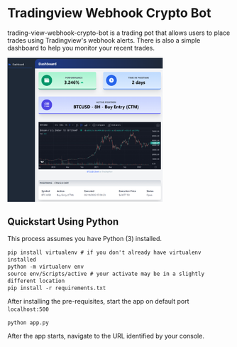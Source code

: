 # Tradingview Webhook Crypto Bot

trading-view-webhook-crypto-bot is a trading pot that allows users to place trades using Tradingview's webhook alerts. 
There is also a simple dashboard to help you monitor your recent trades.

<img src="img/preview.PNG" alt="preview" width="350"/>

## Quickstart Using Python

This process assumes you have Python (3) installed.

```
pip install virtualenv # if you don't already have virtualenv installed
python -m virtualenv env
source env/Scripts/active # your activate may be in a slightly different location
pip install -r requirements.txt
```

After installing the pre-requisites, start the app on default port `localhost:500`

```
python app.py
```

After the app starts, navigate to the URL identified by your console.
